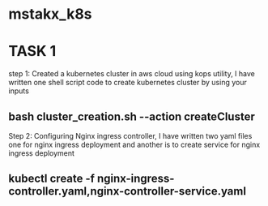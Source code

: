 # mstakx_k8s
# TASK 1
step 1: Created a kubernetes cluster in aws cloud using kops utility, I have written one shell script code to create kubernetes cluster by using your inputs
## bash cluster_creation.sh --action createCluster
Step 2: Configuring Nginx ingress controller, I have written two yaml files one for nginx ingress deployment and another is to create service for nginx ingress deployment 

## kubectl create -f nginx-ingress-controller.yaml,nginx-controller-service.yaml
